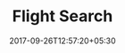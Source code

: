 ---
title: "Flight Search"
date: 2017-09-26T12:57:20+05:30
draft: false
layout: flight-search

flight : flight-header

flightContent : gray-bg


---